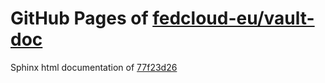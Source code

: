 GitHub Pages of [fedcloud-eu/vault-doc](https://github.com/fedcloud-eu/vault-doc.git)
===
Sphinx html documentation of [77f23d26](https://github.com/fedcloud-eu/vault-doc/tree/77f23d26f727b3bc64b31cdded0c18eada834460)

